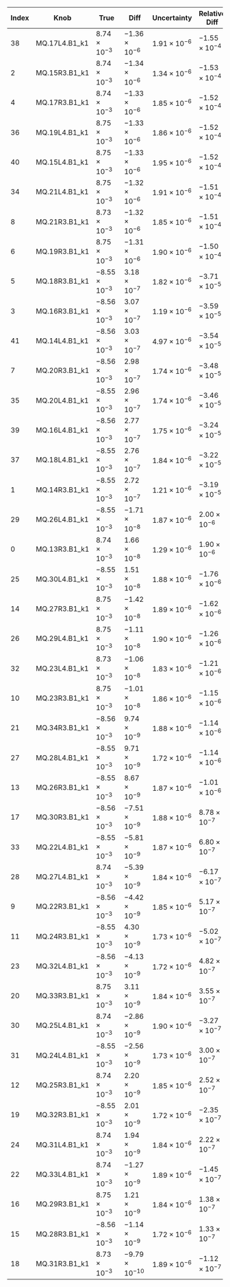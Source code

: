 | Index |   Knob   |   True   |   Diff   | Uncertainty | Relative Diff | Relative Uncertainty |
|-------|----------|----------|----------|-------------|---------------|----------------------|
|38|MQ.17L4.B1_k1|$8.74\times10^{-3}$|$-1.36\times10^{-6}$|$1.91\times10^{-6}$|$-1.55\times10^{-4}$|$2.19\times10^{-4}$|
|2|MQ.15R3.B1_k1|$8.74\times10^{-3}$|$-1.34\times10^{-6}$|$1.34\times10^{-6}$|$-1.53\times10^{-4}$|$1.54\times10^{-4}$|
|4|MQ.17R3.B1_k1|$8.74\times10^{-3}$|$-1.33\times10^{-6}$|$1.85\times10^{-6}$|$-1.52\times10^{-4}$|$2.11\times10^{-4}$|
|36|MQ.19L4.B1_k1|$8.75\times10^{-3}$|$-1.33\times10^{-6}$|$1.86\times10^{-6}$|$-1.52\times10^{-4}$|$2.12\times10^{-4}$|
|40|MQ.15L4.B1_k1|$8.75\times10^{-3}$|$-1.33\times10^{-6}$|$1.95\times10^{-6}$|$-1.52\times10^{-4}$|$2.23\times10^{-4}$|
|34|MQ.21L4.B1_k1|$8.75\times10^{-3}$|$-1.32\times10^{-6}$|$1.91\times10^{-6}$|$-1.51\times10^{-4}$|$2.18\times10^{-4}$|
|8|MQ.21R3.B1_k1|$8.73\times10^{-3}$|$-1.32\times10^{-6}$|$1.85\times10^{-6}$|$-1.51\times10^{-4}$|$2.12\times10^{-4}$|
|6|MQ.19R3.B1_k1|$8.75\times10^{-3}$|$-1.31\times10^{-6}$|$1.90\times10^{-6}$|$-1.50\times10^{-4}$|$2.17\times10^{-4}$|
|5|MQ.18R3.B1_k1|$-8.55\times10^{-3}$|$3.18\times10^{-7}$|$1.82\times10^{-6}$|$-3.71\times10^{-5}$|$2.13\times10^{-4}$|
|3|MQ.16R3.B1_k1|$-8.56\times10^{-3}$|$3.07\times10^{-7}$|$1.19\times10^{-6}$|$-3.59\times10^{-5}$|$1.39\times10^{-4}$|
|41|MQ.14L4.B1_k1|$-8.56\times10^{-3}$|$3.03\times10^{-7}$|$4.97\times10^{-6}$|$-3.54\times10^{-5}$|$5.80\times10^{-4}$|
|7|MQ.20R3.B1_k1|$-8.56\times10^{-3}$|$2.98\times10^{-7}$|$1.74\times10^{-6}$|$-3.48\times10^{-5}$|$2.03\times10^{-4}$|
|35|MQ.20L4.B1_k1|$-8.55\times10^{-3}$|$2.96\times10^{-7}$|$1.74\times10^{-6}$|$-3.46\times10^{-5}$|$2.04\times10^{-4}$|
|39|MQ.16L4.B1_k1|$-8.56\times10^{-3}$|$2.77\times10^{-7}$|$1.75\times10^{-6}$|$-3.24\times10^{-5}$|$2.05\times10^{-4}$|
|37|MQ.18L4.B1_k1|$-8.55\times10^{-3}$|$2.76\times10^{-7}$|$1.84\times10^{-6}$|$-3.22\times10^{-5}$|$2.15\times10^{-4}$|
|1|MQ.14R3.B1_k1|$-8.55\times10^{-3}$|$2.72\times10^{-7}$|$1.21\times10^{-6}$|$-3.19\times10^{-5}$|$1.41\times10^{-4}$|
|29|MQ.26L4.B1_k1|$-8.55\times10^{-3}$|$-1.71\times10^{-8}$|$1.87\times10^{-6}$|$2.00\times10^{-6}$|$2.19\times10^{-4}$|
|0|MQ.13R3.B1_k1|$8.74\times10^{-3}$|$1.66\times10^{-8}$|$1.29\times10^{-6}$|$1.90\times10^{-6}$|$1.48\times10^{-4}$|
|25|MQ.30L4.B1_k1|$-8.55\times10^{-3}$|$1.51\times10^{-8}$|$1.88\times10^{-6}$|$-1.76\times10^{-6}$|$2.19\times10^{-4}$|
|14|MQ.27R3.B1_k1|$8.75\times10^{-3}$|$-1.42\times10^{-8}$|$1.89\times10^{-6}$|$-1.62\times10^{-6}$|$2.16\times10^{-4}$|
|26|MQ.29L4.B1_k1|$8.75\times10^{-3}$|$-1.11\times10^{-8}$|$1.90\times10^{-6}$|$-1.26\times10^{-6}$|$2.17\times10^{-4}$|
|32|MQ.23L4.B1_k1|$8.73\times10^{-3}$|$-1.06\times10^{-8}$|$1.83\times10^{-6}$|$-1.21\times10^{-6}$|$2.09\times10^{-4}$|
|10|MQ.23R3.B1_k1|$8.75\times10^{-3}$|$-1.01\times10^{-8}$|$1.86\times10^{-6}$|$-1.15\times10^{-6}$|$2.13\times10^{-4}$|
|21|MQ.34R3.B1_k1|$-8.56\times10^{-3}$|$9.74\times10^{-9}$|$1.88\times10^{-6}$|$-1.14\times10^{-6}$|$2.19\times10^{-4}$|
|27|MQ.28L4.B1_k1|$-8.55\times10^{-3}$|$9.71\times10^{-9}$|$1.72\times10^{-6}$|$-1.14\times10^{-6}$|$2.01\times10^{-4}$|
|13|MQ.26R3.B1_k1|$-8.55\times10^{-3}$|$8.67\times10^{-9}$|$1.87\times10^{-6}$|$-1.01\times10^{-6}$|$2.19\times10^{-4}$|
|17|MQ.30R3.B1_k1|$-8.56\times10^{-3}$|$-7.51\times10^{-9}$|$1.88\times10^{-6}$|$8.78\times10^{-7}$|$2.19\times10^{-4}$|
|33|MQ.22L4.B1_k1|$-8.55\times10^{-3}$|$-5.81\times10^{-9}$|$1.87\times10^{-6}$|$6.80\times10^{-7}$|$2.18\times10^{-4}$|
|28|MQ.27L4.B1_k1|$8.74\times10^{-3}$|$-5.39\times10^{-9}$|$1.84\times10^{-6}$|$-6.17\times10^{-7}$|$2.10\times10^{-4}$|
|9|MQ.22R3.B1_k1|$-8.56\times10^{-3}$|$-4.42\times10^{-9}$|$1.85\times10^{-6}$|$5.17\times10^{-7}$|$2.16\times10^{-4}$|
|11|MQ.24R3.B1_k1|$-8.55\times10^{-3}$|$4.30\times10^{-9}$|$1.73\times10^{-6}$|$-5.02\times10^{-7}$|$2.02\times10^{-4}$|
|23|MQ.32L4.B1_k1|$-8.56\times10^{-3}$|$-4.13\times10^{-9}$|$1.72\times10^{-6}$|$4.82\times10^{-7}$|$2.01\times10^{-4}$|
|20|MQ.33R3.B1_k1|$8.75\times10^{-3}$|$3.11\times10^{-9}$|$1.84\times10^{-6}$|$3.55\times10^{-7}$|$2.11\times10^{-4}$|
|30|MQ.25L4.B1_k1|$8.74\times10^{-3}$|$-2.86\times10^{-9}$|$1.90\times10^{-6}$|$-3.27\times10^{-7}$|$2.18\times10^{-4}$|
|31|MQ.24L4.B1_k1|$-8.55\times10^{-3}$|$-2.56\times10^{-9}$|$1.73\times10^{-6}$|$3.00\times10^{-7}$|$2.02\times10^{-4}$|
|12|MQ.25R3.B1_k1|$8.74\times10^{-3}$|$2.20\times10^{-9}$|$1.85\times10^{-6}$|$2.52\times10^{-7}$|$2.12\times10^{-4}$|
|19|MQ.32R3.B1_k1|$-8.55\times10^{-3}$|$2.01\times10^{-9}$|$1.72\times10^{-6}$|$-2.35\times10^{-7}$|$2.01\times10^{-4}$|
|24|MQ.31L4.B1_k1|$8.74\times10^{-3}$|$1.94\times10^{-9}$|$1.84\times10^{-6}$|$2.22\times10^{-7}$|$2.10\times10^{-4}$|
|22|MQ.33L4.B1_k1|$8.74\times10^{-3}$|$-1.27\times10^{-9}$|$1.89\times10^{-6}$|$-1.45\times10^{-7}$|$2.17\times10^{-4}$|
|16|MQ.29R3.B1_k1|$8.75\times10^{-3}$|$1.21\times10^{-9}$|$1.84\times10^{-6}$|$1.38\times10^{-7}$|$2.11\times10^{-4}$|
|15|MQ.28R3.B1_k1|$-8.56\times10^{-3}$|$-1.14\times10^{-9}$|$1.72\times10^{-6}$|$1.33\times10^{-7}$|$2.01\times10^{-4}$|
|18|MQ.31R3.B1_k1|$8.73\times10^{-3}$|$-9.79\times10^{-10}$|$1.89\times10^{-6}$|$-1.12\times10^{-7}$|$2.17\times10^{-4}$|
